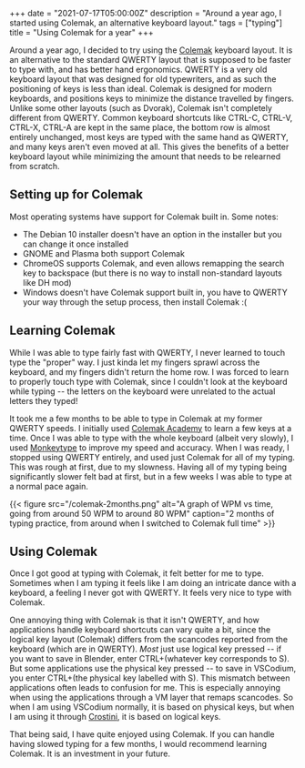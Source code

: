 +++
date = "2021-07-17T05:00:00Z"
description = "Around a year ago, I started using Colemak, an alternative keyboard layout."
tags = ["typing"]
title = "Using Colemak for a year"
+++

Around a year ago, I decided to try using the  [Colemak](https://colemak.com/) keyboard layout. It is an alternative to the standard QWERTY layout that is supposed to be faster to type with, and has better hand ergonomics. QWERTY is a very old keyboard layout that was designed for old typewriters, and as such the positioning of keys is less than ideal. Colemak is designed for modern keyboards, and positions keys to minimize the distance travelled by fingers. Unlike some other layouts (such as Dvorak), Colemak isn't completely different from QWERTY. Common keyboard shortcuts like CTRL-C, CTRL-V, CTRL-X, CTRL-A are kept in the same place, the bottom row is almost entirely unchanged, most keys are typed with the same hand as QWERTY, and many keys aren't even moved at all. This gives the benefits of a better keyboard layout while minimizing the amount that needs to be relearned from scratch.

## Setting up for Colemak
Most operating systems have support for Colemak built in. Some notes:
- The Debian 10 installer doesn't have an option in the installer but you can change it once installed
- GNOME and Plasma both support Colemak
- ChromeOS supports Colemak, and even allows remapping the search key to backspace (but there is no way to install non-standard layouts like DH mod)
- Windows doesn't have Colemak support built in, you have to QWERTY your way through the setup process, then install Colemak :(

## Learning Colemak
While I was able to type fairly fast with QWERTY, I never learned to touch type the "proper" way. I just kinda let my fingers sprawl across the keyboard, and my fingers didn't return the home row. I was forced to learn to properly touch type with Colemak, since I couldn't look at the keyboard while typing -- the letters on the keyboard were unrelated to the actual letters they typed!

It took me a few months to be able to type in Colemak at my former QWERTY speeds. I initially used [Colemak Academy](https://colemak.academy/) to learn a few keys at a time. Once I was able to type with the whole keyboard (albeit very slowly), I used [Monkeytype](https://monkeytype.com/) to improve my speed and accuracy. When I was ready, I stopped using QWERTY entirely, and used just Colemak for all of my typing. This was rough at first, due to my slowness. Having all of my typing being significantly slower felt bad at first, but in a few weeks I was able to type at a normal pace again.

{{< figure src="/colemak-2months.png" alt="A graph of WPM vs time, going from around 50 WPM to around 80 WPM" caption="2 months of typing practice, from around when I switched to Colemak full time" >}}

## Using Colemak
Once I got good at typing with Colemak, it felt better for me to type. Sometimes when I am typing it feels like I am doing an intricate dance with a keyboard, a feeling I never got with QWERTY. It feels very nice to type with Colemak.

One annoying thing with Colemak is that it isn't QWERTY, and how applications handle keyboard shortcuts can vary quite a bit, since the logical key layout (Colemak) differs from the scancodes reported from the keyboard (which are in QWERTY). *Most* just use logical key pressed -- if you want to save in Blender, enter CTRL+(whatever key corresponds to S). But some applications use the physical key pressed -- to save in VSCodium, you enter CTRL+(the physical key labelled with S). This mismatch between applications often leads to confusion for me. This is especially annoying when using the applications through a VM layer that remaps scancodes. So when I am using VSCodium normally, it is based on physical keys, but when I am using it through [Crostini](https://chromium.googlesource.com/chromiumos/docs/+/HEAD/containers_and_vms.md), it is based on logical keys.

That being said, I have quite enjoyed using Colemak. If you can handle having slowed typing for a few months, I would recommend learning Colemak. It is an investment in your future.
